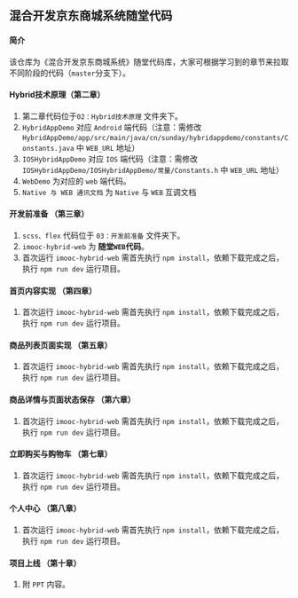 
## 混合开发京东商城系统随堂代码

#### 简介
该仓库为《混合开发京东商城系统》随堂代码库，大家可根据学习到的章节来拉取不同阶段的代码（`master`分支下）。

#### Hybrid技术原理（第二章）
 1. 第二章代码位于`02：Hybrid技术原理` 文件夹下。
 2. `HybridAppDemo` 对应 `Android` 端代码（注意：需修改 `HybridAppDemo/app/src/main/java/cn/sunday/hybridappdemo/constants/Constants.java` 中 `WEB_URL` 地址）
 3. `IOSHybridAppDemo` 对应 `IOS` 端代码（注意：需修改`IOSHybridAppDemo/IOSHybridAppDemo/常量/Constants.h` 中 `WEB_URL` 地址）
 4. `WebDemo` 为对应的 `web` 端代码。
 5. `Native 与 WEB 通讯文档` 为 `Native` 与 `WEB` 互调文档

#### 开发前准备 （第三章）

 1. `scss、flex` 代码位于 `03：开发前准备` 文件夹下。
 2. `imooc-hybrid-web` 为 **随堂`WEB`代码**。
 3. 首次运行 `imooc-hybrid-web` 需首先执行 `npm install`，依赖下载完成之后，执行 `npm run dev` 运行项目。

#### 首页内容实现 （第四章）

 1. 首次运行 `imooc-hybrid-web` 需首先执行 `npm install`，依赖下载完成之后，执行 `npm run dev` 运行项目。

#### 商品列表页面实现 （第五章）

 1. 首次运行 `imooc-hybrid-web` 需首先执行 `npm install`，依赖下载完成之后，执行 `npm run dev` 运行项目。
 
 
#### 商品详情与页面状态保存 （第六章）

 1. 首次运行 `imooc-hybrid-web` 需首先执行 `npm install`，依赖下载完成之后，执行 `npm run dev` 运行项目。

#### 立即购买与购物车 （第七章）

 1. 首次运行 `imooc-hybrid-web` 需首先执行 `npm install`，依赖下载完成之后，执行 `npm run dev` 运行项目。

#### 个人中心 （第八章）

 1. 首次运行 `imooc-hybrid-web` 需首先执行 `npm install`，依赖下载完成之后，执行 `npm run dev` 运行项目。

#### 项目上线 （第十章）

 1. 附 `PPT` 内容。
